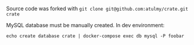 
Source code was forked with `git clone git@github.com:atulmy/crate.git crate`


MySQL database must be manually created. In dev environment:

```
echo create database crate | docker-compose exec db mysql -P foobar
```
